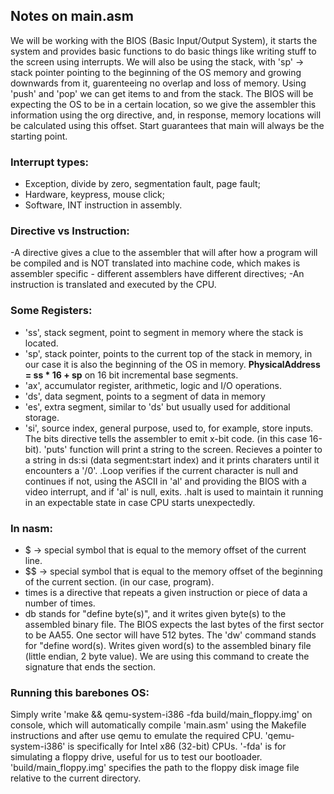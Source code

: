 ## Notes on main.asm
We will be working with the BIOS (Basic Input/Output System), it starts the system and provides basic functions to do basic things like writing stuff to the screen using interrupts.
We will also be using the stack, with 'sp' -> stack pointer pointing to the beginning of the OS memory and growing downwards from it, guarenteeing no overlap and loss of memory. Using 'push' and 'pop' we can get items to and from the stack.
The BIOS will be expecting the OS to be in a certain location, so we give the assembler this information using the org directive, and, in response, memory locations will be calculated using this offset.
Start guarantees that main will always be the starting point.
### Interrupt types:
- Exception, divide by zero, segmentation fault, page fault;
- Hardware, keypress, mouse click;
- Software, INT instruction in assembly.
### Directive vs Instruction:
  -A directive gives a clue to the assembler that will after how a program will be compiled and is NOT translated into machine code, which makes is assembler specific - different assemblers have different directives;
  -An instruction is translated and executed by the CPU.
### Some Registers:
- 'ss', stack segment, point to segment in memory where the stack is located. 
- 'sp', stack pointer, points to the current top of the stack in memory, in our case it is also the beginning of the OS in memory. 
__PhysicalAddress = ss * 16 + sp__ on 16 bit incremental base segments.
- 'ax', accumulator register, arithmetic, logic and I/O operations.
- 'ds', data segment, points to a segment of data in memory
- 'es', extra segment, similar to 'ds' but usually used for additional storage.
- 'si', source index, general purpose, used to, for example, store inputs.
The bits directive tells the assembler to emit x-bit code. (in this case 16-bit).
'puts' function will print a string to the screen. Recieves a pointer to a string in ds:si (data segment:start index) and it prints charaters until it encounters a '/0'.
.Loop verifies if the current character is null and continues if not, using the ASCII in 'al' and providing the BIOS with a video interrupt, and if 'al' is null, exits.
.halt is used to maintain it running in an expectable state in case CPU starts unexpectedly.
### In nasm:
- $ -> special symbol that is equal to the memory offset of the current line.
- $$ -> special symbol that is equal to the memory offset of the beginning of the current section. (in our case, program).
- times is a directive that repeats a given instruction or piece of data a number of times.
- db stands for "define byte(s)", and it writes given byte(s) to the assembled binary file.
The BIOS expects the last bytes of the first sector to be AA55. One sector will have 512 bytes.
The 'dw' command stands for "define word(s). Writes given word(s) to the assembled binary file (little endian, 2 byte value). We are using this command to create the signature that ends the section.

### Running this barebones OS:
Simply write 'make && qemu-system-i386 -fda build/main_floppy.img' on console, which will automatically compile 'main.asm' using the Makefile instructions and after use qemu to emulate the required CPU. 'qemu-system-i386' is specifically for Intel x86 (32-bit) CPUs. '-fda' is for simulating a floppy drive, useful for us to test our bootloader. 'build/main_floppy.img' specifies the path to the floppy disk image file relative to the current directory.